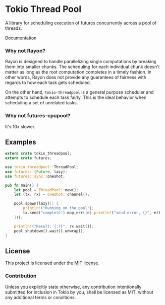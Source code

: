 # Tokio Thread Pool

A library for scheduling execution of futures concurrently across a pool of
threads.

[Documentation](https://docs.rs/tokio-threadpool/0.1.15/tokio_threadpool)

### Why not Rayon?

Rayon is designed to handle parallelizing single computations by breaking them
into smaller chunks. The scheduling for each individual chunk doesn't matter as
long as the root computation completes in a timely fashion. In other words,
Rayon does not provide any guarantees of fairness with regards to how each task
gets scheduled.

On the other hand, `tokio-threadpool` is a general purpose scheduler and
attempts to schedule each task fairly. This is the ideal behavior when
scheduling a set of unrelated tasks.

### Why not futures-cpupool?

It's 10x slower.

## Examples

```rust
extern crate tokio_threadpool;
extern crate futures;

use tokio_threadpool::ThreadPool;
use futures::{Future, lazy};
use futures::sync::oneshot;

pub fn main() {
    let pool = ThreadPool::new();
    let (tx, rx) = oneshot::channel();

    pool.spawn(lazy(|| {
        println!("Running on the pool");
        tx.send("complete").map_err(|e| println!("send error, {}", e))
    }));

    println!("Result: {:?}", rx.wait());
    pool.shutdown().wait().unwrap();
}
```

## License

This project is licensed under the [MIT license](LICENSE).

### Contribution

Unless you explicitly state otherwise, any contribution intentionally submitted
for inclusion in Tokio by you, shall be licensed as MIT, without any additional
terms or conditions.
